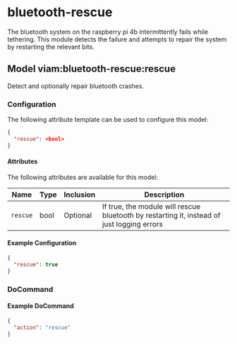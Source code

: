 # bluetooth-rescue 

The bluetooth system on the raspberry pi 4b intermittently fails while tethering. This module detects the failure and attempts to repair the system by restarting the relevant bits.

## Model viam:bluetooth-rescue:rescue

Detect and optionally repair bluetooth crashes.

### Configuration

The following attribute template can be used to configure this model:

```json
{
  "rescue": <bool>
}
```

#### Attributes

The following attributes are available for this model:

| Name          | Type   | Inclusion | Description                |
|---------------|--------|-----------|----------------------------|
| `rescue` | bool   | Optional  | If true, the module will rescue bluetooth by restarting it, instead of just logging errors |

#### Example Configuration

```json
{
  "rescue": true
}
```

### DoCommand

#### Example DoCommand

```json
{
  "action": "rescue"
}
```

